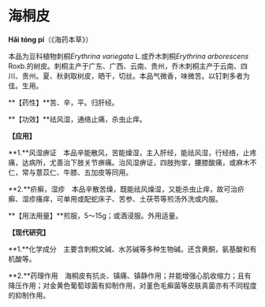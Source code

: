 # 海桐皮

**Hǎi tóng pí**（《海药本草》）

本品为豆科植物刺桐*Erythrina variegata* L.或乔木刺桐*Erythrina arborescens* Roxb.的树皮。刺桐主产于广东、广西、云南、贵州，乔木刺桐主产于云南、四川、贵州。夏、秋剥取树皮，晒干，切丝。本品气微香，味微苦。以钉刺多者为佳。生用。

**【药性】**苦、辛，平。归肝经。

**【功效】**祛风湿，通络止痛，杀虫止痒。

**【应用】**

**1.**风湿痹证　本品辛能散风，苦能燥湿，主入肝经，能祛风湿，行经络，止疼痛，达病所，尤善治下肢关节痹痛。治风湿痹证，四肢拘挛，腰膝酸痛，或麻木不仁，常与薏苡仁、牛膝、五加皮等同用。

**2.**疥癣，湿疹　本品辛散苦燥，既能祛风燥湿，又能杀虫止痒，故可治疥癣、湿疹瘙痒，可单用或配蛇床子、苦参、土茯苓等煎汤外洗或内服。

**【用法用量】**煎服，5～15g；或酒浸服。外用适量。

**【现代研究】**

**1.**化学成分　主要含刺桐文碱、水苏碱等多种生物碱。还含黄酮，氨基酸和有机酸等。

**2.**药理作用　海桐皮有抗炎、镇痛、镇静作用；并能增强心肌收缩力；且有降压作用；对金黄色葡萄球菌有抑制作用，对堇色毛癣菌等皮肤真菌亦有不同程度的抑制作用。